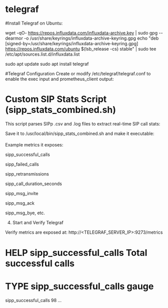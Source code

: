 # telegraf
#Install Telegraf on Ubuntu:

wget -qO- https://repos.influxdata.com/influxdata-archive.key | sudo gpg --dearmor -o /usr/share/keyrings/influxdata-archive-keyring.gpg
echo "deb [signed-by=/usr/share/keyrings/influxdata-archive-keyring.gpg] https://repos.influxdata.com/ubuntu $(lsb_release -cs) stable" | sudo tee /etc/apt/sources.list.d/influxdata.list

sudo apt update
sudo apt install telegraf

#Telegraf Configuration
Create or modify /etc/telegraf/telegraf.conf to enable the exec input and prometheus_client output:
# Custom SIP Stats Script (sipp_stats_combined.sh)
This script parses SIPp .csv and .log files to extract real-time SIP call stats:

Save it to /usr/local/bin/sipp_stats_combined.sh and make it executable:
####

Example metrics it exposes:

sipp_successful_calls

sipp_failed_calls

sipp_retransmissions

sipp_call_duration_seconds

sipp_msg_invite

sipp_msg_ack

sipp_msg_bye, etc.


4. Start and Verify Telegraf

Verify metrics are exposed at:
http://<TELEGRAF_SERVER_IP>:9273/metrics


# HELP sipp_successful_calls Total successful calls
# TYPE sipp_successful_calls gauge
sipp_successful_calls 98
...


